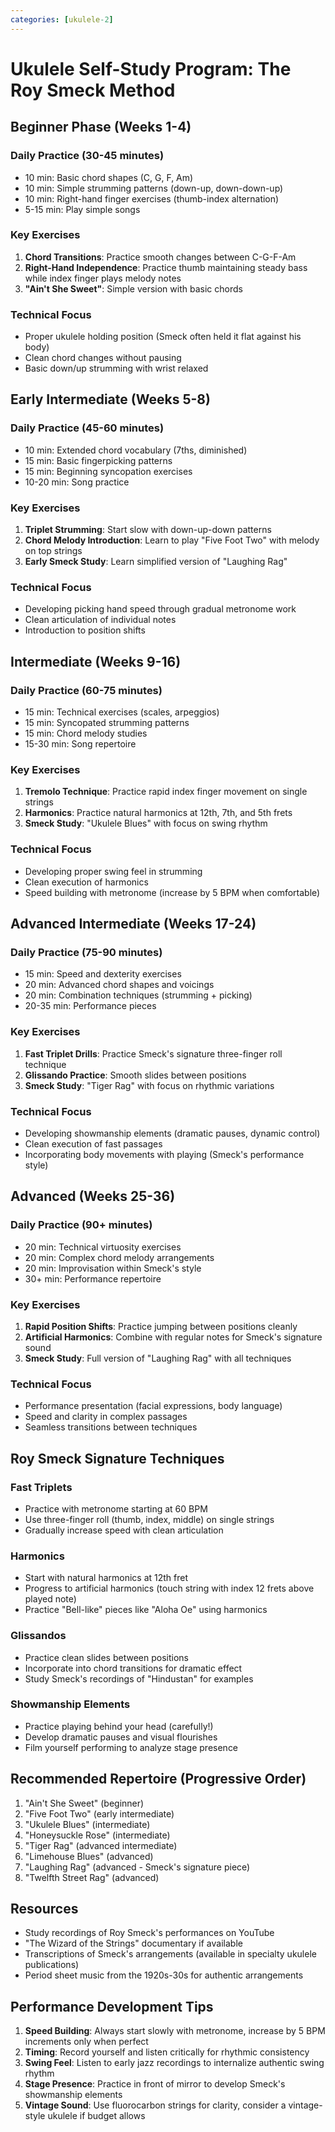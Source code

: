 ```yaml
---
categories: [ukulele-2]
---
```


# Ukulele Self-Study Program: The Roy Smeck Method

## Beginner Phase (Weeks 1-4)

### Daily Practice (30-45 minutes)
- 10 min: Basic chord shapes (C, G, F, Am)
- 10 min: Simple strumming patterns (down-up, down-down-up)
- 10 min: Right-hand finger exercises (thumb-index alternation)
- 5-15 min: Play simple songs

### Key Exercises
1. **Chord Transitions**: Practice smooth changes between C-G-F-Am
2. **Right-Hand Independence**: Practice thumb maintaining steady bass while index finger plays melody notes
3. **"Ain't She Sweet"**: Simple version with basic chords

### Technical Focus
- Proper ukulele holding position (Smeck often held it flat against his body)
- Clean chord changes without pausing
- Basic down/up strumming with wrist relaxed

## Early Intermediate (Weeks 5-8)

### Daily Practice (45-60 minutes)
- 10 min: Extended chord vocabulary (7ths, diminished)
- 15 min: Basic fingerpicking patterns
- 15 min: Beginning syncopation exercises
- 10-20 min: Song practice

### Key Exercises
1. **Triplet Strumming**: Start slow with down-up-down patterns
2. **Chord Melody Introduction**: Learn to play "Five Foot Two" with melody on top strings
3. **Early Smeck Study**: Learn simplified version of "Laughing Rag"

### Technical Focus
- Developing picking hand speed through gradual metronome work
- Clean articulation of individual notes
- Introduction to position shifts

## Intermediate (Weeks 9-16)

### Daily Practice (60-75 minutes)
- 15 min: Technical exercises (scales, arpeggios)
- 15 min: Syncopated strumming patterns
- 15 min: Chord melody studies
- 15-30 min: Song repertoire

### Key Exercises
1. **Tremolo Technique**: Practice rapid index finger movement on single strings
2. **Harmonics**: Practice natural harmonics at 12th, 7th, and 5th frets
3. **Smeck Study**: "Ukulele Blues" with focus on swing rhythm

### Technical Focus
- Developing proper swing feel in strumming
- Clean execution of harmonics
- Speed building with metronome (increase by 5 BPM when comfortable)

## Advanced Intermediate (Weeks 17-24)

### Daily Practice (75-90 minutes)
- 15 min: Speed and dexterity exercises
- 20 min: Advanced chord shapes and voicings
- 20 min: Combination techniques (strumming + picking)
- 20-35 min: Performance pieces

### Key Exercises
1. **Fast Triplet Drills**: Practice Smeck's signature three-finger roll technique
2. **Glissando Practice**: Smooth slides between positions
3. **Smeck Study**: "Tiger Rag" with focus on rhythmic variations

### Technical Focus
- Developing showmanship elements (dramatic pauses, dynamic control)
- Clean execution of fast passages
- Incorporating body movements with playing (Smeck's performance style)

## Advanced (Weeks 25-36)

### Daily Practice (90+ minutes)
- 20 min: Technical virtuosity exercises
- 20 min: Complex chord melody arrangements
- 20 min: Improvisation within Smeck's style
- 30+ min: Performance repertoire

### Key Exercises
1. **Rapid Position Shifts**: Practice jumping between positions cleanly
2. **Artificial Harmonics**: Combine with regular notes for Smeck's signature sound
3. **Smeck Study**: Full version of "Laughing Rag" with all techniques

### Technical Focus
- Performance presentation (facial expressions, body language)
- Speed and clarity in complex passages
- Seamless transitions between techniques

## Roy Smeck Signature Techniques

### Fast Triplets
- Practice with metronome starting at 60 BPM
- Use three-finger roll (thumb, index, middle) on single strings
- Gradually increase speed with clean articulation

### Harmonics
- Start with natural harmonics at 12th fret
- Progress to artificial harmonics (touch string with index 12 frets above played note)
- Practice "Bell-like" pieces like "Aloha Oe" using harmonics

### Glissandos
- Practice clean slides between positions
- Incorporate into chord transitions for dramatic effect
- Study Smeck's recordings of "Hindustan" for examples

### Showmanship Elements
- Practice playing behind your head (carefully!)
- Develop dramatic pauses and visual flourishes
- Film yourself performing to analyze stage presence

## Recommended Repertoire (Progressive Order)

1. "Ain't She Sweet" (beginner)
2. "Five Foot Two" (early intermediate)
3. "Ukulele Blues" (intermediate)
4. "Honeysuckle Rose" (intermediate)
5. "Tiger Rag" (advanced intermediate)
6. "Limehouse Blues" (advanced)
7. "Laughing Rag" (advanced - Smeck's signature piece)
8. "Twelfth Street Rag" (advanced)

## Resources

- Study recordings of Roy Smeck's performances on YouTube
- "The Wizard of the Strings" documentary if available
- Transcriptions of Smeck's arrangements (available in specialty ukulele publications)
- Period sheet music from the 1920s-30s for authentic arrangements

## Performance Development Tips

1. **Speed Building**: Always start slowly with metronome, increase by 5 BPM increments only when perfect
2. **Timing**: Record yourself and listen critically for rhythmic consistency
3. **Swing Feel**: Listen to early jazz recordings to internalize authentic swing rhythm
4. **Stage Presence**: Practice in front of mirror to develop Smeck's showmanship elements
5. **Vintage Sound**: Use fluorocarbon strings for clarity, consider a vintage-style ukulele if budget allows
